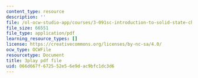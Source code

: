 ```yaml
---
content_type: resource
description: ''
file: /ol-ocw-studio-app/courses/3-091sc-introduction-to-solid-state-chemistry-fall-2010/066d667f672552e56e9dac9bfc1dc3d6_K30HeE8fEq8.pdf
file_size: 66551
file_type: application/pdf
learning_resource_types: []
license: https://creativecommons.org/licenses/by-nc-sa/4.0/
ocw_type: OCWFile
resourcetype: Document
title: 3play pdf file
uid: 066d667f-6725-52e5-6e9d-ac9bfc1dc3d6
---
```

